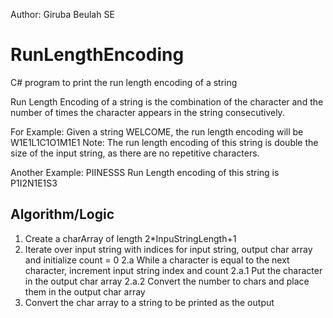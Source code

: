 Author: Giruba Beulah SE

# RunLengthEncoding
C# program to print the run length encoding of a string

Run Length Encoding of a string is the combination of the character and the number of times the character appears
in the string consecutively.

For Example: Given a string WELCOME, the run length encoding will be W1E1L1C1O1M1E1
Note: The run length encoding of this string is double the size of the input string, as there are no repetitive characters.

Another Example: PIINESSS
Run Length encoding of this string is P1I2N1E1S3

Algorithm/Logic
---------------
1. Create a charArray of length 2*InpuStringLength+1
2. Iterate over input string with indices for input string, output char array and initialize count = 0
  2.a While a character is equal to the next character, increment input string index and count
      2.a.1 Put the character in the output char array
      2.a.2 Convert the number to chars and place them in the output char array
3. Convert the char array to a string to be printed as the output

